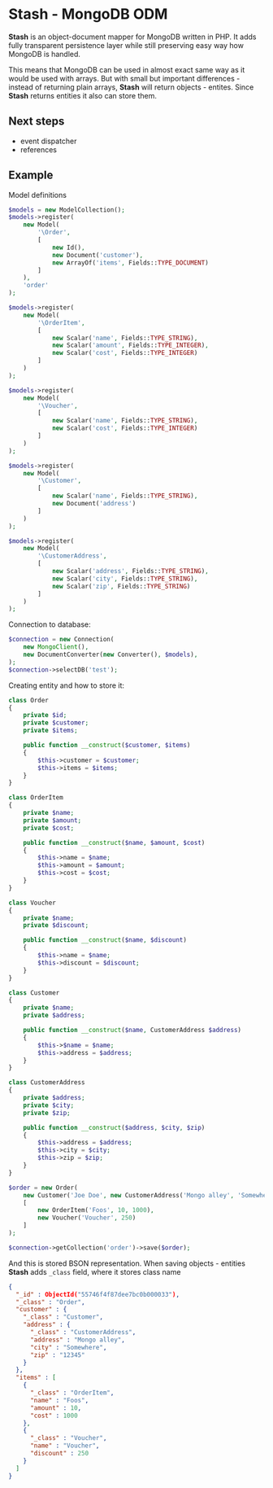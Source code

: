 # Stash - MongoDB ODM

**Stash** is an object-document mapper for MongoDB written in PHP.
It adds fully transparent persistence layer while still preserving easy way how MongoDB is handled.   

This means that MongoDB can be used in almost exact same way as it would be used with arrays.
But with small but important differences - instead of returning plain arrays, **Stash** will return objects - entites.
Since **Stash** returns entities it also can store them.

## Next steps

 - event dispatcher
 - references
 
## Example

Model definitions

```php
$models = new ModelCollection();
$models->register(
    new Model(
        '\Order',
        [
            new Id(),
            new Document('customer'),
            new ArrayOf('items', Fields::TYPE_DOCUMENT)
        ]
    ),
    'order'
);

$models->register(
    new Model(
        '\OrderItem',
        [
            new Scalar('name', Fields::TYPE_STRING),
            new Scalar('amount', Fields::TYPE_INTEGER),
            new Scalar('cost', Fields::TYPE_INTEGER)
        ]
    )
);

$models->register(
    new Model(
        '\Voucher',
        [
            new Scalar('name', Fields::TYPE_STRING),
            new Scalar('cost', Fields::TYPE_INTEGER)
        ]
    )
);

$models->register(
    new Model(
        '\Customer',
        [
            new Scalar('name', Fields::TYPE_STRING),
            new Document('address')
        ]
    )
);

$models->register(
    new Model(
        '\CustomerAddress',
        [
            new Scalar('address', Fields::TYPE_STRING),
            new Scalar('city', Fields::TYPE_STRING),
            new Scalar('zip', Fields::TYPE_STRING)
        ]
    )
);
```

Connection to database:

```php
$connection = new Connection(
    new MongoClient(),
    new DocumentConverter(new Converter(), $models),
);
$connection->selectDB('test');
```

Creating entity and how to store it:

```php
class Order
{
    private $id;
    private $customer;
    private $items;

    public function __construct($customer, $items)
    {
        $this->customer = $customer;
        $this->items = $items;
    }
}

class OrderItem
{
    private $name;
    private $amount;
    private $cost;

    public function __construct($name, $amount, $cost)
    {
        $this->name = $name;
        $this->amount = $amount;
        $this->cost = $cost;
    }
}

class Voucher
{
    private $name;
    private $discount;

    public function __construct($name, $discount)
    {
        $this->name = $name;
        $this->discount = $discount;
    }
}

class Customer
{
    private $name;
    private $address;

    public function __construct($name, CustomerAddress $address)
    {
        $this->$name = $name;
        $this->address = $address;
    }
}

class CustomerAddress
{
    private $address;
    private $city;
    private $zip;

    public function __construct($address, $city, $zip)
    {
        $this->address = $address;
        $this->city = $city;
        $this->zip = $zip;
    }
}

$order = new Order(
    new Customer('Joe Doe', new CustomerAddress('Mongo alley', 'Somewhere', '12345')),
    [
        new OrderItem('Foos', 10, 1000),
        new Voucher('Voucher', 250)
    ]
);

$connection->getCollection('order')->save($order);
```

And this is stored BSON representation.
When saving objects - entities **Stash** adds `_class` field, where it stores class name

```json
{
  "_id" : ObjectId("55746f4f87dee7bc0b000033"),
  "_class" : "Order",
  "customer" : {
    "_class" : "Customer",
    "address" : {
      "_class" : "CustomerAddress",
      "address" : "Mongo alley",
      "city" : "Somewhere",
      "zip" : "12345"
    }
  },
  "items" : [
    {
      "_class" : "OrderItem",
      "name" : "Foos",
      "amount" : 10,
      "cost" : 1000
    },
    {
      "_class" : "Voucher",
      "name" : "Voucher",
      "discount" : 250
    }
  ]
}                                                     
```
